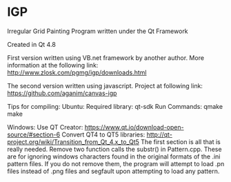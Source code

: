 # IGP
Irregular Grid Painting Program written under the Qt Framework

Created in Qt 4.8

First version written using VB.net framework by another author.
More information at the following link:
http://www.zlosk.com/pgmg/igp/downloads.html

The second version written using javascript.
Project at following link:
https://github.com/aganim/canvas-igp

Tips for compiling:
Ubuntu:
Required library: qt-sdk
Run Commands:
qmake
make

Windows:
Use QT Creator: https://www.qt.io/download-open-source/#section-6
Convert QT4 to QT5 libraries: http://qt-project.org/wiki/Transition_from_Qt_4.x_to_Qt5
The first section is all that is really needed.
Remove two function calls the substr() in Pattern.cpp. These are for ignoring windows characters found in the original formats of the .ini pattern files. If you do not remove them, the program will attempt to load .pn files instead of .png files and segfault upon attempting to load any pattern.
